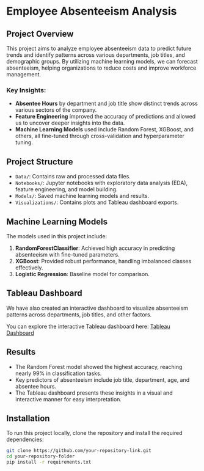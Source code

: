 # Employee Absenteeism Analysis

## Project Overview
This project aims to analyze employee absenteeism data to predict future trends and identify patterns across various departments, job titles, and demographic groups. By utilizing machine learning models, we can forecast absenteeism, helping organizations to reduce costs and improve workforce management.

### Key Insights:
- **Absentee Hours** by department and job title show distinct trends across various sectors of the company.
- **Feature Engineering** improved the accuracy of predictions and allowed us to uncover deeper insights into the data.
- **Machine Learning Models** used include Random Forest, XGBoost, and others, all fine-tuned through cross-validation and hyperparameter tuning.
  
## Project Structure
- `Data/`: Contains raw and processed data files.
- `Notebooks/`: Jupyter notebooks with exploratory data analysis (EDA), feature engineering, and model building.
- `Models/`: Saved machine learning models and results.
- `Visualizations/`: Contains plots and Tableau dashboard exports.
  
## Machine Learning Models
The models used in this project include:
1. **RandomForestClassifier**: Achieved high accuracy in predicting absenteeism with fine-tuned parameters.
2. **XGBoost**: Provided robust performance, handling imbalanced classes effectively.
3. **Logistic Regression**: Baseline model for comparison.
  
## Tableau Dashboard
We have also created an interactive dashboard to visualize absenteeism patterns across departments, job titles, and other factors. 

You can explore the interactive Tableau dashboard here: [Tableau Dashboard](<Insert_Link_to_Tableau>)

## Results
- The Random Forest model showed the highest accuracy, reaching nearly 99% in classification tasks.
- Key predictors of absenteeism include job title, department, age, and absentee hours.
- The Tableau dashboard presents these insights in a visual and interactive manner for easy interpretation.

## Installation
To run this project locally, clone the repository and install the required dependencies:
```bash
git clone https://github.com/your-repository-link.git
cd your-repository-folder
pip install -r requirements.txt
